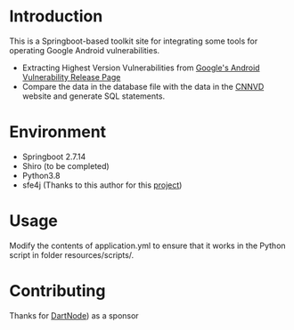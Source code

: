 # Introduction

This is a Springboot-based toolkit site for integrating some tools for operating Google Android vulnerabilities.
- Extracting Highest Version Vulnerabilities from [Google's Android Vulnerability Release Page](https://source.android.com/docs/security/bulletin/2023-12-01)
- Compare the data in the database file with the data in the [CNNVD](https://www.cnnvd.org.cn/index.html) website and generate SQL statements.

# Environment
- Springboot 2.7.14
- Shiro (to be completed)
- Python3.8
- sfe4j (Thanks to this author for this [project](https://github.com/sfe4j/sfe4j))

# Usage
Modify the contents of  application.yml  to ensure that it works in the Python script in folder resources/scripts/.

# Contributing
Thanks for [DartNode](https://app.dartnode.com/)) as a sponsor
